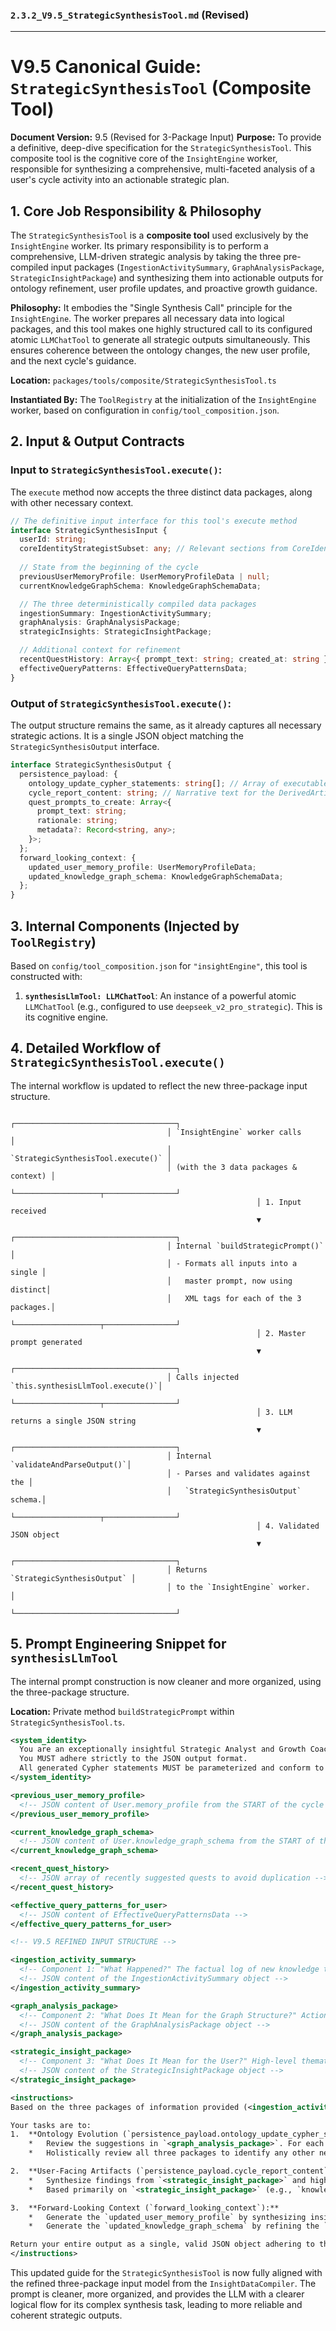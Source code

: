 ### **`2.3.2_V9.5_StrategicSynthesisTool.md` (Revised)**

---

# **V9.5 Canonical Guide: `StrategicSynthesisTool` (Composite Tool)**

**Document Version:** 9.5 (Revised for 3-Package Input)
**Purpose:** To provide a definitive, deep-dive specification for the `StrategicSynthesisTool`. This composite tool is the cognitive core of the `InsightEngine` worker, responsible for synthesizing a comprehensive, multi-faceted analysis of a user's cycle activity into an actionable strategic plan.

## **1. Core Job Responsibility & Philosophy**

The `StrategicSynthesisTool` is a **composite tool** used exclusively by the `InsightEngine` worker. Its primary responsibility is to perform a comprehensive, LLM-driven strategic analysis by taking the three pre-compiled input packages (`IngestionActivitySummary`, `GraphAnalysisPackage`, `StrategicInsightPackage`) and synthesizing them into actionable outputs for ontology refinement, user profile updates, and proactive growth guidance.

**Philosophy:** It embodies the "Single Synthesis Call" principle for the `InsightEngine`. The worker prepares all necessary data into logical packages, and this tool makes one highly structured call to its configured atomic `LLMChatTool` to generate all strategic outputs simultaneously. This ensures coherence between the ontology changes, the new user profile, and the next cycle's guidance.

**Location:** `packages/tools/composite/StrategicSynthesisTool.ts`

**Instantiated By:** The `ToolRegistry` at the initialization of the `InsightEngine` worker, based on configuration in `config/tool_composition.json`.

## **2. Input & Output Contracts**

### **Input to `StrategicSynthesisTool.execute()`:**

The `execute` method now accepts the three distinct data packages, along with other necessary context.

```typescript
// The definitive input interface for this tool's execute method
interface StrategicSynthesisInput {
  userId: string;
  coreIdentityStrategistSubset: any; // Relevant sections from CoreIdentity.yaml
  
  // State from the beginning of the cycle
  previousUserMemoryProfile: UserMemoryProfileData | null;
  currentKnowledgeGraphSchema: KnowledgeGraphSchemaData;

  // The three deterministically compiled data packages
  ingestionSummary: IngestionActivitySummary;
  graphAnalysis: GraphAnalysisPackage;
  strategicInsights: StrategicInsightPackage;

  // Additional context for refinement
  recentQuestHistory: Array<{ prompt_text: string; created_at: string }>;
  effectiveQueryPatterns: EffectiveQueryPatternsData;
}
```

### **Output of `StrategicSynthesisTool.execute()`:**

The output structure remains the same, as it already captures all necessary strategic actions. It is a single JSON object matching the `StrategicSynthesisOutput` interface.

```typescript
interface StrategicSynthesisOutput {
  persistence_payload: {
    ontology_update_cypher_statements: string[]; // Array of executable, parameterized Cypher queries
    cycle_report_content: string; // Narrative text for the DerivedArtifact
    quest_prompts_to_create: Array<{
      prompt_text: string;
      rationale: string;
      metadata?: Record<string, any>;
    }>;
  };
  forward_looking_context: {
    updated_user_memory_profile: UserMemoryProfileData;
    updated_knowledge_graph_schema: KnowledgeGraphSchemaData;
  };
}
```

## **3. Internal Components (Injected by `ToolRegistry`)**

Based on `config/tool_composition.json` for `"insightEngine"`, this tool is constructed with:

1.  **`synthesisLlmTool: LLMChatTool`**: An instance of a powerful atomic `LLMChatTool` (e.g., configured to use `deepseek_v2_pro_strategic`). This is its cognitive engine.

## **4. Detailed Workflow of `StrategicSynthesisTool.execute()`**

The internal workflow is updated to reflect the new three-package input structure.

```
                                   ┌────────────────────────────────────┐
                                   │ `InsightEngine` worker calls       │
                                   │ `StrategicSynthesisTool.execute()` │
                                   │ (with the 3 data packages & context) │
                                   └───────────────────┬────────────────┘
                                                       │ 1. Input received
                                                       ▼
                                   ┌────────────────────────────────────┐
                                   │ Internal `buildStrategicPrompt()`  │
                                   │ - Formats all inputs into a single │
                                   │   master prompt, now using distinct│
                                   │   XML tags for each of the 3 packages.│
                                   └───────────────────┬────────────────┘
                                                       │ 2. Master prompt generated
                                                       ▼
                                   ┌────────────────────────────────────┐
                                   │ Calls injected `this.synthesisLlmTool.execute()`│
                                   └───────────────────┬────────────────┘
                                                       │ 3. LLM returns a single JSON string
                                                       ▼
                                   ┌────────────────────────────────────┐
                                   │ Internal `validateAndParseOutput()`│
                                   │ - Parses and validates against the │
                                   │   `StrategicSynthesisOutput` schema.│
                                   └───────────────────┬────────────────┘
                                                       │ 4. Validated JSON object
                                                       ▼
                                   ┌────────────────────────────────────┐
                                   │ Returns `StrategicSynthesisOutput` │
                                   │ to the `InsightEngine` worker.     │
                                   └────────────────────────────────────┘
```

## **5. Prompt Engineering Snippet for `synthesisLlmTool`**

The internal prompt construction is now cleaner and more organized, using the three-package structure.

**Location:** Private method `buildStrategicPrompt` within `StrategicSynthesisTool.ts`.

```xml
<system_identity>
  You are an exceptionally insightful Strategic Analyst and Growth Coach...
  You MUST adhere strictly to the JSON output format.
  All generated Cypher statements MUST be parameterized and conform to the <current_knowledge_graph_schema>.
</system_identity>

<previous_user_memory_profile>
  <!-- JSON content of User.memory_profile from the START of the cycle -->
</previous_user_memory_profile>

<current_knowledge_graph_schema>
  <!-- JSON content of User.knowledge_graph_schema from the START of the cycle -->
</current_knowledge_graph_schema>

<recent_quest_history>
  <!-- JSON array of recently suggested quests to avoid duplication -->
</recent_quest_history>

<effective_query_patterns_for_user>
  <!-- JSON content of EffectiveQueryPatternsData -->
</effective_query_patterns_for_user>

<!-- V9.5 REFINED INPUT STRUCTURE -->

<ingestion_activity_summary>
  <!-- Component 1: "What Happened?" The factual log of new knowledge this cycle. -->
  <!-- JSON content of the IngestionActivitySummary object -->
</ingestion_activity_summary>

<graph_analysis_package>
  <!-- Component 2: "What Does It Mean for the Graph Structure?" Actionable suggestions for ontology refinement. -->
  <!-- JSON content of the GraphAnalysisPackage object -->
</graph_analysis_package>

<strategic_insight_package>
  <!-- Component 3: "What Does It Mean for the User?" High-level thematic insights. -->
  <!-- JSON content of the StrategicInsightPackage object -->
</strategic_insight_package>

<instructions>
Based on the three packages of information provided (<ingestion_activity_summary>, <graph_analysis_package>, <strategic_insight_package>), and considering the user's past state and query patterns, perform a strategic review.

Your tasks are to:
1.  **Ontology Evolution (`persistence_payload.ontology_update_cypher_statements`):**
    *   Review the suggestions in `<graph_analysis_package>`. For each suggestion (merges, new links, communities), generate the precise, parameterized Cypher statements needed to execute these changes. You are the final arbiter; if a suggestion seems weak, you can ignore it.
    *   Holistically review all three packages to identify any other necessary ontology refinements (e.g., creating a new theme Concept). Generate Cypher.

2.  **User-Facing Artifacts (`persistence_payload.cycle_report_content`, `persistence_payload.quest_prompts_to_create`):**
    *   Synthesize findings from `<strategic_insight_package>` and highlights from `<ingestion_activity_summary>` to write a warm, narrative `cycle_report_content`.
    *   Based primarily on `<strategic_insight_package>` (e.g., `knowledge_coverage_gaps`, `stalled_goals`), generate 2-3 novel `quest_prompts_to_create`.

3.  **Forward-Looking Context (`forward_looking_context`):**
    *   Generate the `updated_user_memory_profile` by synthesizing insights from all three packages and comparing with `<previous_user_memory_profile>`.
    *   Generate the `updated_knowledge_graph_schema` by refining the `<current_knowledge_graph_schema>` based on `<effective_query_patterns_for_user>` and the ontology changes you have decided to enact.

Return your entire output as a single, valid JSON object adhering to the `StrategicSynthesisOutput` schema.
</instructions>
```

This updated guide for the `StrategicSynthesisTool` is now fully aligned with the refined three-package input model from the `InsightDataCompiler`. The prompt is cleaner, more organized, and provides the LLM with a clearer logical flow for its complex synthesis task, leading to more reliable and coherent strategic outputs.